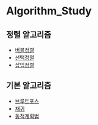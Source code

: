# Algorithm_Study

## 정렬 알고리즘
* [버블정렬]()
* [선택정렬]()
* [삽입정렬]()

## 기본 알고리즘
* [브루트포스]()
* [재귀]()
* [동적계획법]()
